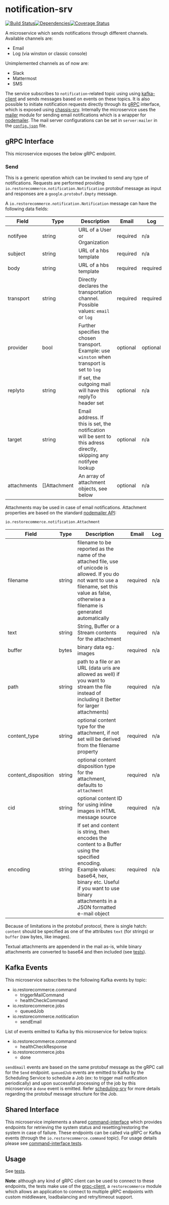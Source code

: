 # notification-srv

<img src="http://img.shields.io/npm/v/%40restorecommerce%2Fnotification%2Dsrv.svg?style=flat-square" alt="">[![Build Status][build]](https://travis-ci.org/restorecommerce/notification-srv?branch=master)[![Dependencies][depend]](https://david-dm.org/restorecommerce/notification-srv)[![Coverage Status][cover]](https://coveralls.io/github/restorecommerce/notification-srv?branch=master)

[version]: http://img.shields.io/npm/v/notification-srv.svg?style=flat-square
[build]: http://img.shields.io/travis/restorecommerce/notification-srv/master.svg?style=flat-square
[depend]: https://img.shields.io/david/restorecommerce/notification-srv.svg?style=flat-square
[cover]: http://img.shields.io/coveralls/restorecommerce/notification-srv/master.svg?style=flat-square

A microservice which sends notifications through different channels. Available channels are:

- Email
- Log (via winston or classic console)

Unimplemented channels as of now are:

- Slack
- Mattermost
- SMS

The service subscribes to `notification`-related topic using using [kafka-client](https://github.com/restorecommerce/kafka-client) and sends messages based on events on these topics. It is also possible to initiate notification requests directly through its [gRPC](https://grpc.io/docs/) interface, which is exposed using [chassis-srv](https://github.com/restorecommerce/chassis-srv). Internally the microservice uses the [mailer](https://github.com/restorecommerce/mailer) module for sending email notifications which is a wrapper for [nodemailer](https://github.com/nodemailer/nodemailer). The mail server configurations can be set in `server:mailer` in the [`config.json`](#cfg/config.json) file.

## gRPC Interface

This microservice exposes the below gRPC endpoint.

### Send

This is a generic operation which can be invoked to send any type of notifications. Requests are performed providing `io.restorecommerce.notification.Notification` protobuf message as input and responses are a `google.protobuf.Empty` message.

A `io.restorecommerce.notification.Notification` message can have the following data fields:

| Field | Type | Description | Email | Log |
| ----- | ---- | ----- | ----------- |--------|
| notifyee | string | URL of a User or Organization | required | n/a |
| subject | string | URL of a hbs template | required | n/a |
| body | string | URL of a hbs template| required | required |
| transport | string | Directly declares the transportation channel. Possible values: `email` or `log` | required | required |
| provider | bool | Further specifies the chosen transport. Example: use `winston` when transport is set to `log` | optional | optional |
| replyto | string | If set, the outgoing mail will have this replyTo header set | optional | n/a |
| target | string | Email address. If this is set, the notification will be sent to this adress directly, skipping any notifyee lookup | optional | n/a |
| attachments | []Attachment | An array of attachment objects, see below | optional | n/a |

Attachments may be used in case of email notifications. Attachment properties are based on the standard [nodemailer API](https://community.nodemailer.com/using-attachments/):

`io.restorecommerce.notification.Attachment`

| Field | Type | Description | Email | Log |
| ----- | ---- | ----- | ----------- |--------|
| filename | string | filename to be reported as the name of the attached file, use of unicode is allowed. If you do not want to use a filename, set this value as false, otherwise a filename is generated automatically | required | n/a |
| text | string | String, Buffer or a Stream contents for the attachment | required | n/a |
| buffer | bytes | binary data eg.: images | required | n/a |
| path | string | path to a file or an URL (data uris are allowed as well) if you want to stream the file instead of including it (better for larger attachments) | required | n/a |
| content_type | string | optional content type for the attachment, if not set will be derived from the filename property | required | n/a |
| content_disposition | string | optional content disposition type for the attachment, defaults to `attachment` | required | n/a |
| cid | string | optional content ID for using inline images in HTML message source | required | n/a |
| encoding | string | If set and content is string, then encodes the content to a Buffer using the specified encoding. Example values: base64, hex, binary etc. Useful if you want to use binary attachments in a JSON formatted e-mail object | required | n/a |

Because of limitations in the protobuf protocol, there is single hatch:
`content` should be specified as one of the attributes `text` (for strings) or `buffer` (raw bytes, like images).

Textual attachments are appendend in the mail as-is, while binary attachments are converted to base64 and then included (see [tests](test/)).

## Kafka Events

This microservice subscribes to the following Kafka events by topic:
- io.restorecommerce.command
  - triggerMailCommand
  - healthCheckCommand
- io.restorecommerce.jobs
  - queuedJob
- io.restorecommerce.notitication
  - sendEmail

List of events emitted to Kafka by this microservice for below topics:
- io.restorecommerce.command
  - healthCheckResponse
- io.restorecommerce.jobs
  - done

`sendEmail` events are based on the same protobuf message as the gRPC call for the `Send` endpoint.
`queuedJob` events are emitted to Kafka by the Scheduling Service to schedule a Job (ex: to trigger mail notification periodically) and upon successful processing of the job by
this microservice a `done` event is emitted. Refer [scheduling-srv](https://github.com/restorecommerce/scheduling-srv) for more details regarding the protobuf message structure for the Job.

## Shared Interface

This microservice implements a shared [command-interface](https://github.com/restorecommerce/command-interface) which
provides endpoints for retrieving the system status and resetting/restoring the system in case of failure. These endpoints can be called via gRPC or Kafka events (through the `io.restorecommerce.command` topic).
For usage details please see [command-interface tests](https://github.com/restorecommerce/command-interface/tree/master/test).

## Usage

See [tests](test/).

**Note**: although any kind of gRPC client can be used to connect to these endpoints, the tests make use of the [grpc-client](https://github.com/restorecommerce/grpc-client),
a `restorecommerce` module which allows an application to connect to multiple gRPC endpoints with custom middleware, loadbalancing and retry/timeout support.
